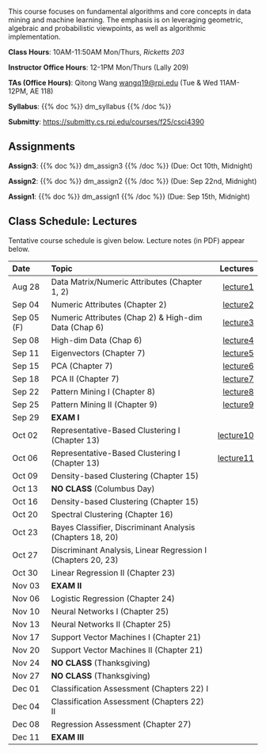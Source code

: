 <!--
.. title: CSCI4390-6390 Data Mining
.. slug: datamining
.. date: 2025-08-13 09:00:31 UTC-04:00
.. tags:
.. category:
.. link:
.. description:
.. has_math: True
.. type: text
-->

This course focuses on fundamental algorithms and core concepts in data
mining and machine learning. The emphasis is on leveraging geometric,
algebraic and probabilistic viewpoints, as well as algorithmic implementation.

**Class Hours**: 10AM-11:50AM Mon/Thurs, _Ricketts 203_

**Instructor Office Hours**: 12-1PM Mon/Thurs (Lally 209)

**TAs (Office Hours)**: Qitong Wang <wangq19@rpi.edu> (Tue & Wed 11AM-12PM, AE 118)

**Syllabus**: {{% doc %}} dm_syllabus {{% /doc %}}

**Submitty**: <https://submitty.cs.rpi.edu/courses/f25/csci4390>

## Assignments

**Assign3**: {{% doc %}} dm_assign3 {{% /doc %}} (Due: Oct 10th, Midnight)

**Assign2**: {{% doc %}} dm_assign2 {{% /doc %}} (Due: Sep 22nd, Midnight)

**Assign1**: {{% doc %}} dm_assign1 {{% /doc %}} (Due: Sep 15th, Midnight)

## Class Schedule: Lectures

Tentative course schedule is given below. Lecture notes (in PDF) appear
below.

| Date       | Topic                                                        |                                                               Lectures |
| :--------- | :----------------------------------------------------------- | ---------------------------------------------------------------------: |
| Aug 28     | Data Matrix/Numeric Attributes (Chapter 1, 2)                | [lecture1](http://www.cs.rpi.edu/~zaki/DMCOURSE/lectures/lecture1.pdf) |
| Sep 04     | Numeric Attributes (Chapter 2)                               | [lecture2](http://www.cs.rpi.edu/~zaki/DMCOURSE/lectures/lecture2.pdf) |
| Sep 05 (F) | Numeric Attributes (Chap 2) & High-dim Data (Chap 6)         | [lecture3](http://www.cs.rpi.edu/~zaki/DMCOURSE/lectures/lecture3.pdf) |
| Sep 08     | High-dim Data (Chap 6)                                       | [lecture4](http://www.cs.rpi.edu/~zaki/DMCOURSE/lectures/lecture4.pdf) |
| Sep 11     | Eigenvectors (Chapter 7)                                     | [lecture5](http://www.cs.rpi.edu/~zaki/DMCOURSE/lectures/lecture5.pdf) |
| Sep 15     | PCA (Chapter 7)                                              | [lecture6](http://www.cs.rpi.edu/~zaki/DMCOURSE/lectures/lecture6.pdf) |
| Sep 18     | PCA II (Chapter 7)                                           | [lecture7](http://www.cs.rpi.edu/~zaki/DMCOURSE/lectures/lecture7.pdf) |
| Sep 22     | Pattern Mining I (Chapter 8)                                 | [lecture8](http://www.cs.rpi.edu/~zaki/DMCOURSE/lectures/lecture8.pdf) |
| Sep 25     | Pattern Mining II (Chapter 9)                                | [lecture9](http://www.cs.rpi.edu/~zaki/DMCOURSE/lectures/lecture9.pdf)|
| Sep 29     | **EXAM I**                                                   | |
| Oct 02     | Representative-Based Clustering I (Chapter 13)               | [lecture10](http://www.cs.rpi.edu/~zaki/DMCOURSE/lectures/lecture10.pdf)|
| Oct 06     | Representative-Based Clustering I (Chapter 13)               | [lecture11](http://www.cs.rpi.edu/~zaki/DMCOURSE/lectures/lecture11.pdf)|
| Oct 09     | Density-based Clustering (Chapter 15)                        ||
| Oct 13     | **NO CLASS** (Columbus Day)                                  ||
| Oct 16     | Density-based Clustering (Chapter 15)                        ||
| Oct 20     | Spectral Clustering (Chapter 16)                             ||
| Oct 23     | Bayes Classifier, Discriminant Analysis (Chapters 18, 20)    ||
| Oct 27     | Discriminant Analysis, Linear Regression I (Chapters 20, 23) ||
| Oct 30     | Linear Regression II (Chapter 23)                            ||
| Nov 03     | **EXAM II**                                                  ||
| Nov 06     | Logistic Regression (Chapter 24)                             ||
| Nov 10     | Neural Networks I (Chapter 25)                               ||
| Nov 13     | Neural Networks II (Chapter 25)                              ||
| Nov 17     | Support Vector Machines I (Chapter 21)                       ||
| Nov 20     | Support Vector Machines II (Chapter 21)                      ||
| Nov 24     | **NO CLASS** (Thanksgiving)                                  ||
| Nov 27     | **NO CLASS** (Thanksgiving)                                  ||
| Dec 01     | Classification Assessment (Chapters 22) I                    ||
| Dec 04     | Classification Assessment (Chapters 22) II                   ||
| Dec 08     | Regression Assessment (Chapter 27)                           ||
| Dec 11     | **EXAM III**                                                 ||
